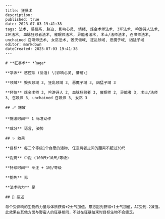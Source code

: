
    ---
    title: 狂暴术
    description: 
    published: true
    date: 2023-07-03 19:41:38
    tags: 法术, 惑控系, 胁迫, 影响心灵, 情绪, 炼金术师法术, 3环法术, 吟游诗人法术, 2环法术, 血脉狂怒者法术, 催眠师法术, 异能者法术, 术士/法师法术, 召唤师法术, unchained 召唤师法术, 女巫法术, 毁灭领域, 狂乱领域, 恶魔子域, 凶猛子域
    editor: markdown
    dateCreated: 2023-07-03 19:41:38
    ---

    # **狂暴术** *Rage*

    **学派** 惑控系 (胁迫) \[影响心灵, 情绪\] 

    **领域** 毁灭领域 3, 狂乱领域 3, 恶魔子域 3, 凶猛子域 3

    **环位** 炼金术师 3, 吟游诗人 2, 血脉狂怒者 3, 催眠师 2, 异能者 3, 术士/法师 3, 召唤师 3, unchained 召唤师 3, 女巫 3

    ## 🪄 施放

    **施法时间** 1 标准动作

    **成分** 语言, 姿势

    ## ✨ 效果 

    **目标** 每三个等级1个自愿的活物, 任意两者之间的距离不超过30尺 

    **距离** 中距 (100尺+10尺/等级)  

    **持续时间** 专注 + 1轮/等级 

    **豁免** 无

    **法术抗力** 是

    ## 📖 描述

    每个受影响的生物的力量与体质获得+2士气加值，意志豁免获得+1士气加值，AC受到-2减值。此效果在其他方面与野蛮人的狂暴相同，不过在狂暴结束时目标生物不会疲乏。
    